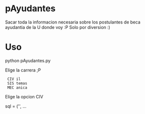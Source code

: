 pAyudantes
==========

Sacar toda la informacion necesaria sobre los postulantes de beca ayudantia de la U donde voy :P
Solo por diversion :)

Uso
===
python pAyudantes.py

Elige la carrera ;P

	 CIV il 
	 SIS temas 
	 MEC anica 

Elige la opcion CIV

sql = ('', ...


